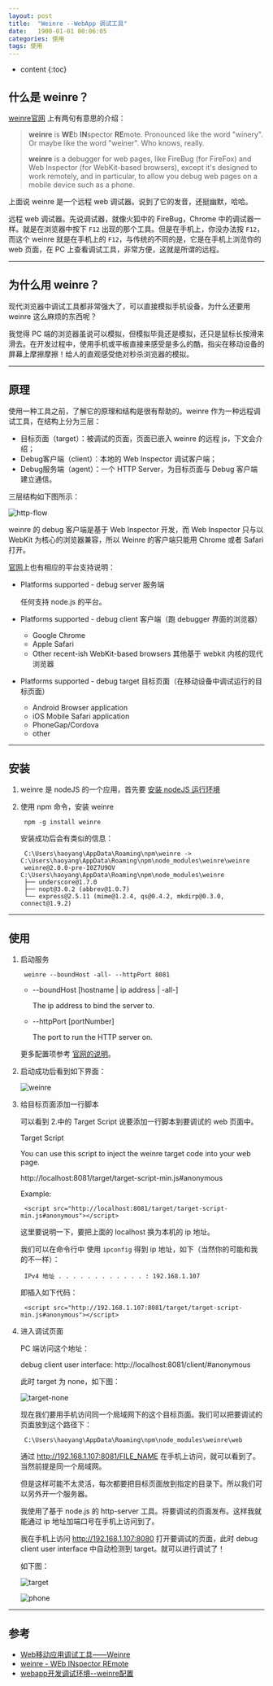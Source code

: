```yaml
---
layout: post
title:  "Weinre --WebApp 调试工具"
date:   1900-01-01 00:06:05
categories: 使用
tags: 使用
---
```


* content
{:toc}


## 什么是 weinre？

[weinre官网](http://people.apache.org/~pmuellr/weinre/docs/latest/Home.html) 上有两句有意思的介绍：

> **weinre** is **WE**b **IN**spector **RE**mote. Pronounced like the word "winery". Or maybe like the word "weiner". Who knows, really.
>
> **weinre** is a debugger for web pages, like FireBug (for FireFox) and Web Inspector (for WebKit-based browsers), except it's designed to work remotely, and in particular, to allow you debug web pages on a mobile device such as a phone.





上面说 weinre 是一个远程 web 调试器。说到了它的发音，还挺幽默，哈哈。

远程 web 调试器。先说调试器，就像火狐中的 FireBug，Chrome 中的调试器一样。就是在浏览器中按下 `F12` 出现的那个工具。但是在手机上，你没办法按 `F12`，而这个 weinre 就是在手机上的 `F12`，与传统的不同的是，它是在手机上浏览你的 web 页面，在 PC 上查看调试工具，非常方便，这就是所谓的远程。

---

## 为什么用 weinre？

现代浏览器中调试工具都非常强大了，可以直接模拟手机设备，为什么还要用 weinre 这么麻烦的东西呢？

我觉得 PC 端的浏览器虽说可以模拟，但模拟毕竟还是模拟，还只是鼠标长按滑来滑去。在开发过程中，使用手机或平板直接来感受是多么的酷，指尖在移动设备的屏幕上摩擦摩擦！给人的直观感受绝对秒杀浏览器的模拟。

---

## 原理

使用一种工具之前，了解它的原理和结构是很有帮助的。weinre 作为一种远程调试工具，在结构上分为三层：

* 目标页面（target）：被调试的页面，页面已嵌入 weinre 的远程 js，下文会介绍；
* Debug客户端（client）：本地的 Web Inspector 调试客户端；
* Debug服务端（agent）：一个 HTTP Server，为目标页面与 Debug 客户端建立通信。

三层结构如下图所示：

![http-flow](http://muellerware.org/papers/weinre/images/http-flow.png)

weinre 的 debug 客户端是基于 Web Inspector 开发，而 Web Inspector 只与以 WebKit 为核心的浏览器兼容，所以 Weinre 的客户端只能用 Chrome 或者 Safari 打开。

[官网](http://people.apache.org/~pmuellr/weinre/docs/latest/Home.html)上也有相应的平台支持说明：

* Platforms supported - debug server 服务端

    任何支持 node.js 的平台。

* Platforms supported - debug client 客户端（跑 debugger 界面的浏览器）

    * Google Chrome
    * Apple Safari
    * Other recent-ish WebKit-based browsers 其他基于 webkit 内核的现代浏览器

* Platforms supported - debug target 目标页面（在移动设备中调试运行的目标页面）

    * Android Browser application
    * iOS Mobile Safari application
    * PhoneGap/Cordova
    * other

---

## 安装

1. weinre 是 nodeJS 的一个应用，首先要 [安装 nodeJS 运行环境](https://nodejs.org/)
2. 使用 npm 命令，安装 weinre

        npm -g install weinre

    安装成功后会有类似的信息：

        C:\Users\haoyang\AppData\Roaming\npm\weinre -> C:\Users\haoyang\AppData\Roaming\npm\node_modules\weinre\weinre
        weinre@2.0.0-pre-I0Z7U9OV C:\Users\haoyang\AppData\Roaming\npm\node_modules\weinre
        ├── underscore@1.7.0
        ├── nopt@3.0.2 (abbrev@1.0.7)
        └── express@2.5.11 (mime@1.2.4, qs@0.4.2, mkdirp@0.3.0, connect@1.9.2)

---

## 使用

1. 启动服务

        weinre --boundHost -all- --httpPort 8081

    * --boundHost [hostname \| ip address \| -all-]

        The ip address to bind the server to.

    * --httpPort [portNumber]

        The port to run the HTTP server on.

    更多配置项参考 [官网的说明](http://people.apache.org/~pmuellr/weinre/docs/latest/Running.html)。

2. 启动成功后看到如下界面：

    ![weinre](http://7q5cdt.com1.z0.glb.clouddn.com/blog-weinre.png)

3. 给目标页面添加一行脚本

    可以看到 2.中的 Target Script 说要添加一行脚本到要调试的 web 页面中。

    Target Script

    You can use this script to inject the weinre target code into your web page.

    http://localhost:8081/target/target-script-min.js#anonymous

    Example:

        <script src="http://localhost:8081/target/target-script-min.js#anonymous"></script>

    这里要说明一下，要把上面的 localhost 换为本机的 ip 地址。

    我们可以在命令行中 使用 `ipconfig` 得到 ip 地址，如下（当然你的可能和我的不一样）：

        IPv4 地址 . . . . . . . . . . . . : 192.168.1.107

    即插入如下代码：

        <script src="http://192.168.1.107:8081/target/target-script-min.js#anonymous"></script>

4. 进入调试页面

    PC 端访问这个地址：

    debug client user interface:    http://localhost:8081/client/#anonymous

    此时 target 为 none，如下图：

    ![target-none](http://7q5cdt.com1.z0.glb.clouddn.com/blog-target-none.png)

    现在我们要用手机访问同一个局域网下的这个目标页面。我们可以把要调试的页面放到这个路径下：

        C:\Users\haoyang\AppData\Roaming\npm\node_modules\weinre\web

    通过 http://192.168.1.107:8081/FILE_NAME 在手机上访问，就可以看到了。当然前提是同一个局域网。

    但是这样可能不太灵活，每次都要把目标页面放到指定的目录下。所以我们可以另外开一个服务器。

    我使用了基于 node.js 的 http-server 工具。将要调试的页面发布。这样我就能通过 ip 地址加端口号在手机上访问到了。

    我在手机上访问 http://192.168.1.107:8080 打开要调试的页面，此时 debug client user interface 中自动检测到 target。就可以进行调试了！

    如下图：

    ![target](http://7q5cdt.com1.z0.glb.clouddn.com/blog-target.png)

    ![phone](http://7q5cdt.com1.z0.glb.clouddn.com/blog-1954958440_meitu_2.jpg)

---

## 参考

* [Web移动应用调试工具——Weinre](http://blog.csdn.net/dojotoolkit/article/details/6280924)
* [weinre - WEb INspector REmote](http://muellerware.org/papers/weinre/manual.html)
* [webapp开发调试环境--weinre配置](http://blog.csdn.net/smy_yu/article/details/38922315)
